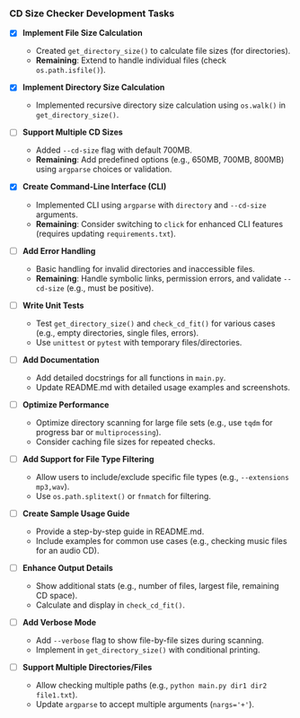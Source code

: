 ### CD Size Checker Development Tasks

- [x] **Implement File Size Calculation**
  - Created `get_directory_size()` to calculate file sizes (for directories).
  - **Remaining**: Extend to handle individual files (check `os.path.isfile()`).

- [x] **Implement Directory Size Calculation**
  - Implemented recursive directory size calculation using `os.walk()` in `get_directory_size()`.

- [ ] **Support Multiple CD Sizes**
  - Added `--cd-size` flag with default 700MB.
  - **Remaining**: Add predefined options (e.g., 650MB, 700MB, 800MB) using `argparse` choices or validation.

- [x] **Create Command-Line Interface (CLI)**
  - Implemented CLI using `argparse` with `directory` and `--cd-size` arguments.
  - **Remaining**: Consider switching to `click` for enhanced CLI features (requires updating `requirements.txt`).

- [ ] **Add Error Handling**
  - Basic handling for invalid directories and inaccessible files.
  - **Remaining**: Handle symbolic links, permission errors, and validate `--cd-size` (e.g., must be positive).

- [ ] **Write Unit Tests**
  - Test `get_directory_size()` and `check_cd_fit()` for various cases (e.g., empty directories, single files, errors).
  - Use `unittest` or `pytest` with temporary files/directories.

- [ ] **Add Documentation**
  - Add detailed docstrings for all functions in `main.py`.
  - Update README.md with detailed usage examples and screenshots.

- [ ] **Optimize Performance**
  - Optimize directory scanning for large file sets (e.g., use `tqdm` for progress bar or `multiprocessing`).
  - Consider caching file sizes for repeated checks.

- [ ] **Add Support for File Type Filtering**
  - Allow users to include/exclude specific file types (e.g., `--extensions mp3,wav`).
  - Use `os.path.splitext()` or `fnmatch` for filtering.

- [ ] **Create Sample Usage Guide**
  - Provide a step-by-step guide in README.md.
  - Include examples for common use cases (e.g., checking music files for an audio CD).

- [ ] **Enhance Output Details**
  - Show additional stats (e.g., number of files, largest file, remaining CD space).
  - Calculate and display in `check_cd_fit()`.

- [ ] **Add Verbose Mode**
  - Add `--verbose` flag to show file-by-file sizes during scanning.
  - Implement in `get_directory_size()` with conditional printing.

- [ ] **Support Multiple Directories/Files**
  - Allow checking multiple paths (e.g., `python main.py dir1 dir2 file1.txt`).
  - Update `argparse` to accept multiple arguments (`nargs='+'`).